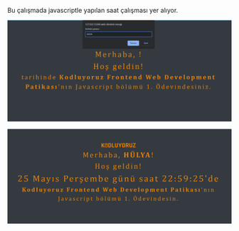 Bu çalışmada javascriptle yapılan saat çalışması yer alıyor.

![before](image/before.png)

![after](image/after.png)
